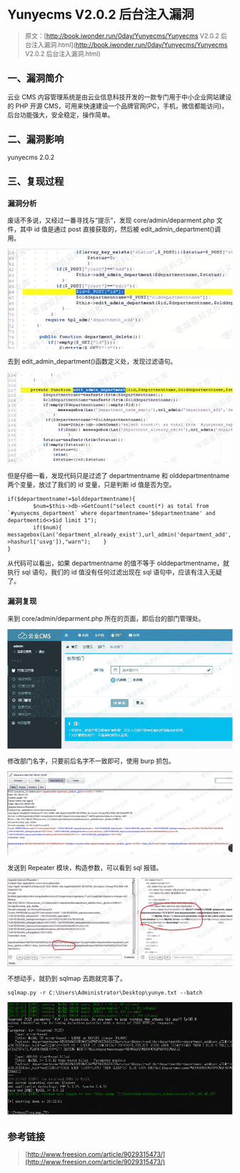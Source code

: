 # Yunyecms V2.0.2 后台注入漏洞

> 原文：[http://book.iwonder.run/0day/Yunyecms/Yunyecms V2.0.2 后台注入漏洞.html](http://book.iwonder.run/0day/Yunyecms/Yunyecms V2.0.2 后台注入漏洞.html)

## 一、漏洞简介

云业 CMS 内容管理系统是由云业信息科技开发的一款专门用于中小企业网站建设的 PHP 开源 CMS，可用来快速建设一个品牌官网(PC，手机，微信都能访问)，后台功能强大，安全稳定，操作简单。

## 二、漏洞影响

yunyecms 2.0.2

## 三、复现过程

### 漏洞分析

废话不多说，又经过一番寻找与“提示”，发现 core/admin/deparment.php 文件，其中 id 值是通过 post 直接获取的，然后被 edit_admin_department()调用。

![image](img/6df00ccc2167396007988d14f5ef9dcb.png)

去到 edit_admin_department()函数定义处，发现过滤语句。

![image](img/339962e46186826172e653a07dec2e24.png)

但是仔细一看，发现代码只是过滤了 departmentname 和 olddepartmentname 两个变量，放过了我们的 id 变量，只是判断 id 值是否为空。

```
if($departmentname!=$olddepartmentname){
        $num=$this->db->GetCount("select count(*) as total from `#yunyecms_department` where departmentname='$departmentname' and departmentid<>$id limit 1");
        if($num){ messagebox(Lan('department_already_exist'),url_admin('department_add','','',$this->hashurl['usvg']),"warn");    }
} 
```

从代码可以看出，如果 departmentname 的值不等于 olddepartmentname，就执行 sql 语句，我们的 id 值没有任何过滤出现在 sql 语句中，应该有注入无疑了。

### 漏洞复现

来到 core/admin/deparment.php 所在的页面，即后台的部门管理处。

![image](img/43a81d20d42123bc1d74aac984dd9444.png)

修改部门名字，只要前后名字不一致即可，使用 burp 抓包。

![image](img/606cd6601d6aceaef830907d2f457f47.png)

发送到 Repeater 模块，构造参数，可以看到 sql 报错。

![image](img/6c777e65695a87581d11d68ffa2c675c.png)

不想动手，就扔到 sqlmap 去跑就完事了。

```
sqlmap.py -r C:\Users\Administrator\Desktop\yunye.txt --batch 
```

![image](img/d2ce73b8b1d41db09262e5927df88392.png)

## 参考链接

> [http://www.freesion.com/article/9029315473/](http://www.freesion.com/article/9029315473/)

